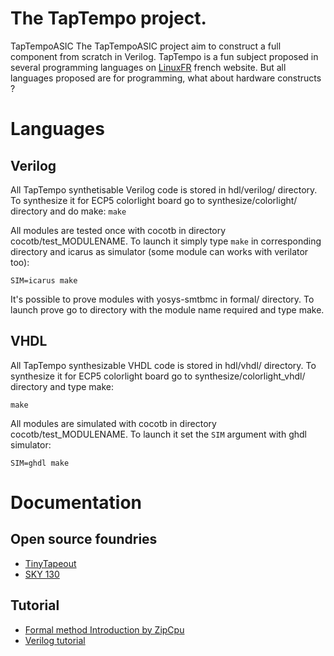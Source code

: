 # The TapTempo project.

TapTempoASIC The TapTempoASIC project aim to construct a full component from
scratch in Verilog. TapTempo is a fun subject proposed in several programming
languages on [LinuxFR](https://linuxfr.org/wiki/taptempo) french
website. But all languages proposed are for programming, what about hardware
constructs ?

# Languages

## Verilog

All TapTempo synthetisable Verilog code is stored in hdl/verilog/ directory. To
synthesize it for ECP5 colorlight board go to synthesize/colorlight/ directory
and do make: ``` make ```

All modules are tested once with cocotb in directory cocotb/test_MODULENAME. To
launch it simply type `make` in corresponding directory and icarus as simulator (some module can works with verilator too):

```
SIM=icarus make
```

It's possible to prove modules with yosys-smtbmc in formal/ directory. To
launch prove go to directory with the module name required and type make.

## VHDL

All TapTempo synthesizable VHDL code is stored in hdl/vhdl/ directory. To
synthesize it for ECP5 colorlight board go to synthesize/colorlight_vhdl/
directory and type make:
```
make
```

All modules are simulated with cocotb in directory cocotb/test_MODULENAME. To launch it set the `SIM` argument with ghdl simulator:

```
SIM=ghdl make
```

# Documentation

## Open source foundries

- [TinyTapeout](https://tinytapeout.com)
- [SKY 130](https://github.com/google/skywater-pdk)

## Tutorial

- [Formal method Introduction by
  ZipCpu](http://zipcpu.com/blog/2017/10/19/formal-intro.html)
- [Verilog tutorial](http://asic-world.com/verilog/veritut.html)
